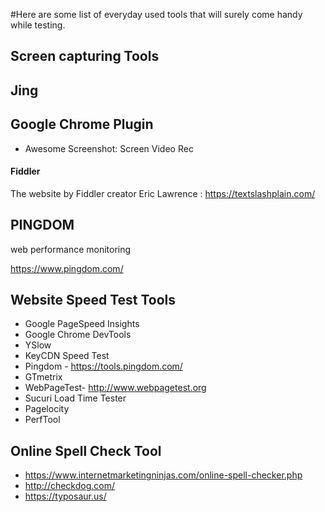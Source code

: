 #Here are some list of everyday used tools that will surely come handy while testing.
## Screen capturing Tools

## Jing

## Google Chrome Plugin
- Awesome Screenshot: Screen Video Rec

#### Fiddler
The website by Fiddler creator Eric Lawrence : https://textslashplain.com/

## PINGDOM
web performance monitoring

https://www.pingdom.com/

## Website Speed Test Tools
- Google PageSpeed Insights
- Google Chrome DevTools
- YSlow
- KeyCDN Speed Test
- Pingdom - https://tools.pingdom.com/
- GTmetrix
- WebPageTest- http://www.webpagetest.org
- Sucuri Load Time Tester
- Pagelocity
- PerfTool

## Online Spell Check Tool
- https://www.internetmarketingninjas.com/online-spell-checker.php
- http://checkdog.com/
- https://typosaur.us/








